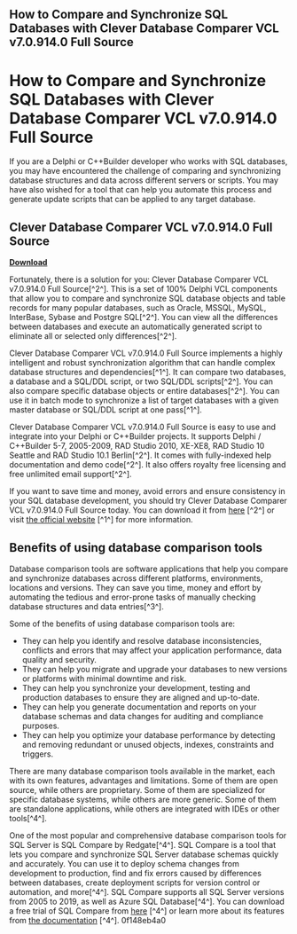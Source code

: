 ## How to Compare and Synchronize SQL Databases with Clever Database Comparer VCL v7.0.914.0 Full Source

  
# How to Compare and Synchronize SQL Databases with Clever Database Comparer VCL v7.0.914.0 Full Source
 
If you are a Delphi or C++Builder developer who works with SQL databases, you may have encountered the challenge of comparing and synchronizing database structures and data across different servers or scripts. You may have also wished for a tool that can help you automate this process and generate update scripts that can be applied to any target database.
 
## Clever Database Comparer VCL v7.0.914.0 Full Source


[**Download**](https://www.google.com/url?q=https%3A%2F%2Furllie.com%2F2tK2Wb&sa=D&sntz=1&usg=AOvVaw2Gl5jp5ar42xaBhxDqsE2E)

 
Fortunately, there is a solution for you: Clever Database Comparer VCL v7.0.914.0 Full Source[^2^]. This is a set of 100% Delphi VCL components that allow you to compare and synchronize SQL database objects and table records for many popular databases, such as Oracle, MSSQL, MySQL, InterBase, Sybase and Postgre SQL[^2^]. You can view all the differences between databases and execute an automatically generated script to eliminate all or selected only differences[^2^].
 
Clever Database Comparer VCL v7.0.914.0 Full Source implements a highly intelligent and robust synchronization algorithm that can handle complex database structures and dependencies[^1^]. It can compare two databases, a database and a SQL/DDL script, or two SQL/DDL scripts[^2^]. You can also compare specific database objects or entire databases[^2^]. You can use it in batch mode to synchronize a list of target databases with a given master database or SQL/DDL script at one pass[^1^].
 
Clever Database Comparer VCL v7.0.914.0 Full Source is easy to use and integrate into your Delphi or C++Builder projects. It supports Delphi / C++Builder 5-7, 2005-2009, RAD Studio 2010, XE-XE8, RAD Studio 10 Seattle and RAD Studio 10.1 Berlin[^2^]. It comes with fully-indexed help documentation and demo code[^2^]. It also offers royalty free licensing and free unlimited email support[^2^].
 
If you want to save time and money, avoid errors and ensure consistency in your SQL database development, you should try Clever Database Comparer VCL v7.0.914.0 Full Source today. You can download it from [here](https://developer.team/delphi/23004-clever-database-comparer-vcl-v709140-full-source.html) [^2^] or visit [the official website](https://www.clevercomponents.com/products/dbcomparer/) [^1^] for more information.
  
## Benefits of using database comparison tools
 
Database comparison tools are software applications that help you compare and synchronize databases across different platforms, environments, locations and versions. They can save you time, money and effort by automating the tedious and error-prone tasks of manually checking database structures and data entries[^3^].
 
Some of the benefits of using database comparison tools are:
 
- They can help you identify and resolve database inconsistencies, conflicts and errors that may affect your application performance, data quality and security.
- They can help you migrate and upgrade your databases to new versions or platforms with minimal downtime and risk.
- They can help you synchronize your development, testing and production databases to ensure they are aligned and up-to-date.
- They can help you generate documentation and reports on your database schemas and data changes for auditing and compliance purposes.
- They can help you optimize your database performance by detecting and removing redundant or unused objects, indexes, constraints and triggers.

There are many database comparison tools available in the market, each with its own features, advantages and limitations. Some of them are open source, while others are proprietary. Some of them are specialized for specific database systems, while others are more generic. Some of them are standalone applications, while others are integrated with IDEs or other tools[^4^].
 
One of the most popular and comprehensive database comparison tools for SQL Server is SQL Compare by Redgate[^4^]. SQL Compare is a tool that lets you compare and synchronize SQL Server database schemas quickly and accurately. You can use it to deploy schema changes from development to production, find and fix errors caused by differences between databases, create deployment scripts for version control or automation, and more[^4^]. SQL Compare supports all SQL Server versions from 2005 to 2019, as well as Azure SQL Database[^4^]. You can download a free trial of SQL Compare from [here](https://www.red-gate.com/products/sql-development/sql-compare/) [^4^] or learn more about its features from [the documentation](https://documentation.red-gate.com/sc) [^4^].
 0f148eb4a0
